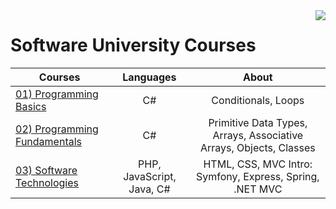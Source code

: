 <img src="https://softuni.bg/Content/images/about-page/softuni.png" align="right" />

# Software University Courses

| Courses | Languages | About |
|---------|:---------:|:-----:|
|<a href="https://github.com/i-den/SoftwareUniversity/tree/master/01)%20Programming%20Basics">01) Programming Basics</a>| C# | Conditionals, Loops |
|<a href="https://github.com/i-den/SoftwareUniversity/tree/master/02)%20Programming%20Fundamentals">02) Programming Fundamentals</a>| C# | Primitive Data Types, Arrays, Associative Arrays, Objects,  Classes |
|<a href="https://github.com/i-den/SoftwareUniversity/tree/master/03)%20Software%20Technologies">03) Software Technologies</a>| PHP, JavaScript, Java, C# | HTML, CSS, MVC Intro: Symfony, Express, Spring, .NET MVC |
